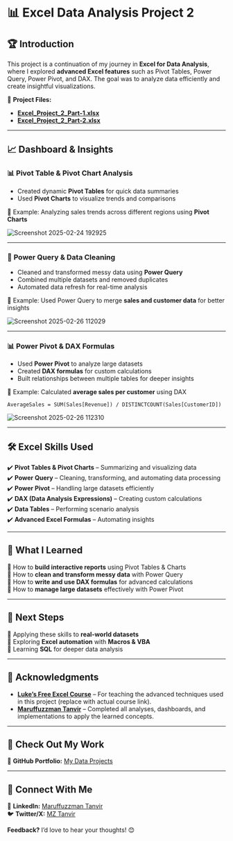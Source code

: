 # 📊 **Excel Data Analysis Project 2**  

## 🏆 **Introduction**  

This project is a continuation of my journey in **Excel for Data Analysis**, where I explored **advanced Excel features** such as Pivot Tables, Power Query, Power Pivot, and DAX. The goal was to analyze data efficiently and create insightful visualizations.  

📂 **Project Files:**  
- **[Excel_Project_2_Part-1.xlsx](https://github.com/MZT49/Excel-Data-Analysis-Project-2/blob/main/Excel-Data-Analysis-Project-2/Excel_Project_2_part-1.xlsx)**  
- **[Excel_Project_2_Part-2.xlsx](https://github.com/MZT49/Excel-Data-Analysis-Project-2/blob/main/Excel-Data-Analysis-Project-2/Excel_Project_2_part-2.xlsx)**  

---

## 📈 **Dashboard & Insights**  

### 📊 **Pivot Table & Pivot Chart Analysis**  
- Created dynamic **Pivot Tables** for quick data summaries  
- Used **Pivot Charts** to visualize trends and comparisons  

🔹 Example: Analyzing sales trends across different regions using **Pivot Charts**  

![Screenshot 2025-02-24 192925](https://github.com/user-attachments/assets/3b3f7ea7-bfd3-4ef4-85d6-1830a33c5376)
  

---

### 🔄 **Power Query & Data Cleaning**  
- Cleaned and transformed messy data using **Power Query**  
- Combined multiple datasets and removed duplicates  
- Automated data refresh for real-time analysis  

🔹 Example: Used Power Query to merge **sales and customer data** for better insights  

![Screenshot 2025-02-26 112029](https://github.com/user-attachments/assets/c3394038-f6b5-40af-862a-72b97f81390f)

  

---

### 📊 **Power Pivot & DAX Formulas**  
- Used **Power Pivot** to analyze large datasets  
- Created **DAX formulas** for custom calculations  
- Built relationships between multiple tables for deeper insights  

🔹 Example: Calculated **average sales per customer** using DAX  

```dax
AverageSales = SUM(Sales[Revenue]) / DISTINCTCOUNT(Sales[CustomerID])
```
![Screenshot 2025-02-26 112310](https://github.com/user-attachments/assets/4e74ff37-3590-4c41-95b6-9ac265af81dd)

---

## 🛠 **Excel Skills Used**  
✔️ **Pivot Tables & Pivot Charts** – Summarizing and visualizing data  
✔️ **Power Query** – Cleaning, transforming, and automating data processing  
✔️ **Power Pivot** – Handling large datasets efficiently  
✔️ **DAX (Data Analysis Expressions)** – Creating custom calculations  
✔️ **Data Tables** – Performing scenario analysis  
✔️ **Advanced Excel Formulas** – Automating insights  

---

## 🎯 **What I Learned**  
🔹 How to **build interactive reports** using Pivot Tables & Charts  
🔹 How to **clean and transform messy data** with Power Query  
🔹 How to **write and use DAX formulas** for advanced calculations  
🔹 How to **manage large datasets** effectively with Power Pivot  

---

## 🚀 **Next Steps**  
🔹 Applying these skills to **real-world datasets**  
🔹 Exploring **Excel automation** with **Macros & VBA**  
🔹 Learning **SQL** for deeper data analysis  

---

## 🙏 **Acknowledgments**  
- **[Luke’s Free Excel Course](https://youtu.be/pCJ15nGFgVg?si=YK5_NFA6ZtJE_DEh)** – For teaching the advanced techniques used in this project (replace with actual course link).  
- **[Maruffuzzman Tanvir](linkedin.com/in/maruffuzzman-tanvir)** – Completed all analyses, dashboards, and implementations to apply the learned concepts.  

---

## 📂 **Check Out My Work**  
🔗 **GitHub Portfolio:** [My Data Projects](https://lnkd.in/gSKnCH2h)  

---

## 🤝 **Connect With Me**  
💼 **LinkedIn:** [Maruffuzzman Tanvir](linkedin.com/in/maruffuzzman-tanvir)  
🐦 **Twitter/X:** [MZ Tanvir](https://x.com/maruffuzzman)  

**Feedback?** I’d love to hear your thoughts! 😊  
